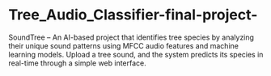 # Tree_Audio_Classifier-final-project-
SoundTree – An AI-based project that identifies tree species by analyzing their unique sound patterns using MFCC audio features and machine learning models. Upload a tree sound, and the system predicts its species in real-time through a simple web interface.

